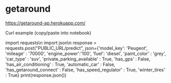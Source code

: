 # getaround

https://getaround-ap.herokuapp.com/

Curl example (copy/paste into notebook)

import requests\n
import json\n
response = requests.post("PUBLIC_URL/predict", json={'model_key': 'Peugeot', 'mileage' : '70000', 'engine_power':'100', 'fuel': 'diesel', 'paint_color' :  'grey', 'car_type' : 'suv',
'private_parking_available' : True, 'has_gps' : False, 'has_air_conditioning' : True, 'automatic_car' : False,
'has_getaround_connect' : False, 'has_speed_regulator' : True, 'winter_tires' : True}
print(response.json())